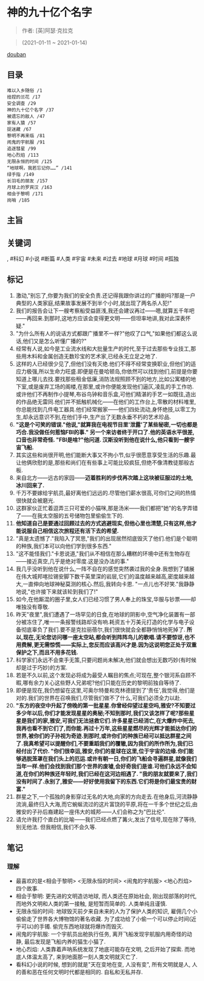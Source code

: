 # 神的九十亿个名字

> 作者: \[英\]阿瑟·克拉克

> (2021-01-11 \~ 2021-01-14)

[douban](https://book.douban.com/subject/20470849/)

## 目录
```
难以入乡随俗 /1
扭捏的兰花 /17
安全调查 /29
神的九十亿个名字 /37
被遗忘的敌人 /47
家有人猿 /57
捉迷藏 /67
黎明不再来临 /81
闹鬼的宇航服 /91
追逐彗星 /99
地心烈焰 /113
无限永恒的时间 /125
“地球啊，我若忘记你……” /141
绿手指 /149
长羽毛的朋友 /157
月球上的罗宾汉 /163
相会于黎明 /171
岗哨 /185
```

## 主旨

## 关键词
, #科幻 #小说 #断篇 #人类 #宇宙 #未来 #过去 #地球 #月球 #时间 #孤独

## 标记
1. 激动,"别忘了,你要为我们的安全负责.还记得我跟你讲过的广播剧吗?那是一户典型的人类家庭,结果故事发展不到半个小时,就出现了两名杀人犯!"
2. 我们的报告会让下一艘考察船受益匪浅,我还会建议再过——嗯,就算五千年吧——再回来.到那时,这地方应该会变得更文明——但坦率地讲,我对此深表怀疑."
3. "为什么所有人的说话方式都跟广播里不一样?"他叹了口气,"如果他们都这么说话,他们又是怎么听懂广播的?"
4. 经常有人说,如今是工业流水线和大批量生产的时代,至于过去那些专业技工,那些用木料和金属创造无数珍宝的艺术家,已经永无立足之地了.
5. 这样的人已经很少见了,但他们没有灭绝.他们不得不经常变换职业,但他们的适应力极强,所以生命力旺盛.即便是在曼哈顿岛,你依然可以找到他们,前提是你要知道上哪儿去找.要找那些租金低廉,消防法规照顾不到的地方,比如公寓楼的地下室,或是废弃工场的阁楼,在那里,或许你便能发现他们逼仄,凌乱的手工作坊.或许他们不再制作小提琴,布谷鸟钟和音乐盒,可他们精湛的手艺一如既往,造出的作品绝无雷同.他们并不抵触机械化——在他们的工作台上,零散的材料堆里,你总能找到几件电工器具.他们经常搬家——他们四处流动,身怀绝技,以零工为生,却永远意识不到,在他们手中,生产出了无数永垂不朽的艺术珍品.
6. **"这是个可笑的错误."他说,"就算我在电视节目里'泄露'了某些秘密,一切也都是巧合.我没做任何惹恼FBI的事." 另一个来访者终于开口了.他的英语水平很差,口音也非常奇怪. "FBI是啥?"他问道. 汉斯没听到他在说什么,他只看到一艘宇宙飞船.**
7. 其实这些和尚很开明,他们能断大事又不拘小节,似乎很愿意享受生活的乐趣.最让他俩欣慰的是,那些和尚们在有些事上可能比较疯狂,但绝不像清教徒那般古板.
8. 来自北方——远古的家园——**迈着胜利的步伐再次踏上这块被征服过的土地,冰川回来了.**
9. 千万不要嫁给宇航员,最好离他们远远的.尽管他们薪水很高,可你们之间的热情很快就会被磨光.
10. 这群家伙正忙着逗弄三只可爱的小猫咪,那是汤米——我们都把"她"的名字弄错了——在我太空服的五号储物包里偷偷生下的.
11. **他知道自己是要通过回顾过去的方式逃避现实,但他心里也清楚,只有这样,他才能说服自己相信这次旅程还有活下去的希望.**
12. "真是太遗憾了."我陷入了冥思,"我们的出现居然彻底毁灭了他们.他们是个聪明的种族,我们本可以向他们学到很多东西."
13. "这不能怪我们."卡恩说道,"我们从不相信在那么糟糕的环境中还有生物存在——接近真空,几乎是绝对零度.这是没办法的事."
14. 我几乎没听到他在说什么,一阵不自在的感觉突然袭过我的全身.我想到了铺展在伟大城邦喀拉锡安脚下数千英里深的岩层,它们的温度越来越高,密度越来越大,一直伸向地球神秘莫测的核心.然后,我转向卡恩. "一点儿也不好笑."我静静地说,"也许接下来就该轮到我们了!"
15. 如今,在他厮混的圈子里,女人们已经习惯了男人奉上的珠宝,华服与钞票——却唯独没有尊敬.
16. 昨天"夜里",我们遭遇了一场罕见的日食,在地球的阴影中,空气净化装置有一部分被冻住了,唯一一条报警线路却没有响.耗资五十万美元打造的化学与电子设备彻底辜负了我们.要不是克拉丽蓓尔,我们很快就会全都静悄悄地死掉了. **所以,现在,无论您访问哪一座太空站,都会听到阵阵鸟儿的歌唱.请不要惊讶,也不用费解,更无需惊慌——实际上,您反而应该高兴才是.因为这说明您正处于双重保护之下,而且不用多花钱.**
18. 科学家们永远不会束手无策,只要问题尚未解决,他们就会想出无数巧妙(有时候却是过于巧妙)的方案.
19. 若是不久以前,这个发现必将成为最受人瞩目的焦点;可现在,整个银河系自顾不暇,哪有余力关心这些野人兄弟呢?他们只能在历史的黎明前独自等待了.
20. 即便是现在,我仍想留在这里,可奥尔特曼和克林德提到了'责任',我觉得,他们是对的.我们的世界在召唤我们,尽管我们做不了什么,可我们必须全力以赴.
21. **"东方的夜空中升起了傍晚的第一批星星.你曾经仰望过星空吗,雅安?不知要过多少年以后,你们才能发现星星的奥秘;不知到那时,我们又该怎样了呢?那些星星是我们的家,雅安,可我们无法拯救它们.许多星星已经消亡,在大爆炸中死去,我再也看不到它们了,而你能.再过十万年,这些星星燃尽的光辉才能抵达你们的世界,被你们的子孙视为奇迹.到那时,或许你们的种族已经可以抵达群星之间了.我真希望可以提醒你们,不要重蹈我们的覆辙,因为我们的所作所为,我们已经付出了代价. "你们很幸运,雅安,你们的星球在这里,位于宇宙的边缘.你们能够逃脱笼罩在我们头上的厄运.或许有朝一日,你们的飞船会寻遍群星,就像我们当年一样.他们会找到我们那个世界的废墟,会好奇我们是谁.可他们永远不会知道,在你们的种族还年轻时,我们已经在这河边相遇了. "我的朋友就要来了,我们没有时间了.永别了,雅安——好好使用我留下的东西.它们将是你们最宝贵的财富."**
22. 群星之下,一个孤独的身影穿过无名的大地,向家的方向走去.在他身后,河流静静流淌,最终归入大海,而它蜿蜒流过的这片富饶的平原,将在一千多个世纪之后,由雅安的子孙后裔建起一座伟大的城邦——人们会称之为"巴比伦".
23. 请允许我打个直白的比喻——我们已经点燃了篝火,发出了信号,现在除了等待,别无他法. 但我相信,我们不会久等.

## 笔记

### 理解
* 最喜欢的是<相会于黎明\> <无限永恒的时间\> <闹鬼的宇航服\> <地心烈焰\> 四个故事.
* 相会于黎明: 更先进的文明造访地球, 而人类还在原始社会, 刚出现部落的时代, 而地外文明和人类的第一接触, 是短暂而简单的. 人类单纯且谨慎.
* 无限永恒的时间: 地球毁灭前夕来自未来的人为了保护人类的知识, 雇佣几个小偷偷走了世界各大博物馆的著名收藏. 为了成功给了小偷一个可以停止时间(近乎可以)的手镯. 偷完东西地球就将爆炸而毁灭.
* 闹鬼的宇航服: 一个宇航员出舱执行任务, 离开飞船发现宇航服内用奇怪的动静, 最后发现是飞船内养的猫生小猫了.
* 地心烈焰: 人类靠着声呐系统发现了地底可能存在文明, 之后开始了探索. 而地底人体温太高了, 来到地面那一刻人类文明就灭亡了.
* 看科幻小说的时候, 想到的就是"天在变地在变, 人没有变", 所有文明就是人, 人的善和恶在任何文明时代都是相同的. 自私和无私并存.
